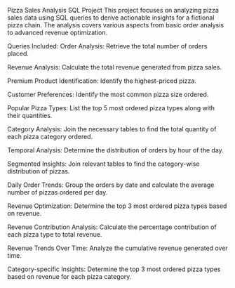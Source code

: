 Pizza Sales Analysis SQL Project
This project focuses on analyzing pizza sales data using SQL queries to derive actionable insights for a fictional pizza chain. The analysis covers various aspects from basic order analysis to advanced revenue optimization.


Queries Included:
Order Analysis:
Retrieve the total number of orders placed.

Revenue Analysis:
Calculate the total revenue generated from pizza sales.

Premium Product Identification:
Identify the highest-priced pizza.

Customer Preferences:
Identify the most common pizza size ordered.

Popular Pizza Types:
List the top 5 most ordered pizza types along with their quantities.

Category Analysis:
Join the necessary tables to find the total quantity of each pizza category ordered.

Temporal Analysis:
Determine the distribution of orders by hour of the day.

Segmented Insights:
Join relevant tables to find the category-wise distribution of pizzas.

Daily Order Trends:
Group the orders by date and calculate the average number of pizzas ordered per day.

Revenue Optimization:
Determine the top 3 most ordered pizza types based on revenue.

Revenue Contribution Analysis:
Calculate the percentage contribution of each pizza type to total revenue.

Revenue Trends Over Time:
Analyze the cumulative revenue generated over time.

Category-specific Insights:
Determine the top 3 most ordered pizza types based on revenue for each pizza category.
